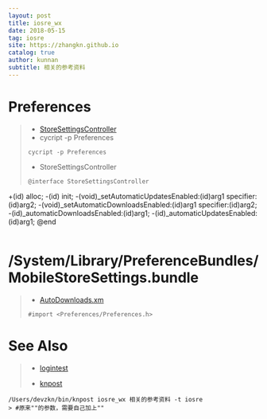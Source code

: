 ```yaml
---
layout: post
title: iosre_wx
date: 2018-05-15
tag: iosre
site: https://zhangkn.github.io
catalog: true
author: kunnan
subtitle: 相关的参考资料
---
```



# Preferences

>* [StoreSettingsController](ldzSpace/SettingAutoClickLibrary)
>* cycript -p Preferences
>```
>cycript -p Preferences
>```
>
>
>* StoreSettingsController
>```
>@interface StoreSettingsController
+(id) alloc;
-(id) init;
-(void)_setAutomaticUpdatesEnabled:(id)arg1 specifier:(id)arg2;
-(void)_setAutomaticDownloadsEnabled:(id)arg1 specifier:(id)arg2;
-(id)_automaticDownloadsEnabled:(id)arg1;
-(id)_automaticUpdatesEnabled:(id)arg1;
@end
>```
# /System/Library/PreferenceBundles/MobileStoreSettings.bundle

>* [AutoDownloads.xm](https://github.com/efrederickson/PowerSaveMode/blob/bbaef5cedce4a1290e220198b507d5da9079cf7d/toggles/AutoDownloads.xm)
>```
>#import <Preferences/Preferences.h>
>```


# See Also 

>* [logintest](https://github.com/I-SpongeBob/iosre/blob/1b4d46d9523fd9562e46d97653f6f622b39afb9f/WeChat/logintest/Tweak.xm)
>
>* [knpost](https://github.com/zhangkn/KNBin/blob/master/knpost) 
>
```
/Users/devzkn/bin/knpost iosre_wx 相关的参考资料 -t iosre
> #原来""的参数，需要自己加上""
```


